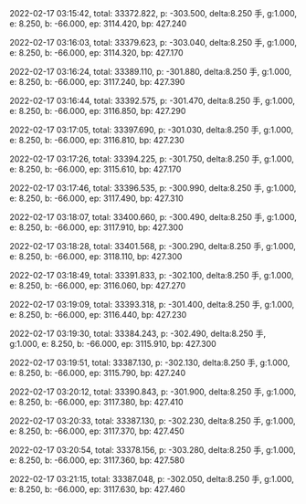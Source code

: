 2022-02-17 03:15:42, total: 33372.822, p: -303.500, delta:8.250 手, g:1.000, e: 8.250, b: -66.000, ep: 3114.420, bp: 427.240

2022-02-17 03:16:03, total: 33379.623, p: -303.040, delta:8.250 手, g:1.000, e: 8.250, b: -66.000, ep: 3114.320, bp: 427.170

2022-02-17 03:16:24, total: 33389.110, p: -301.880, delta:8.250 手, g:1.000, e: 8.250, b: -66.000, ep: 3117.240, bp: 427.390

2022-02-17 03:16:44, total: 33392.575, p: -301.470, delta:8.250 手, g:1.000, e: 8.250, b: -66.000, ep: 3116.850, bp: 427.290

2022-02-17 03:17:05, total: 33397.690, p: -301.030, delta:8.250 手, g:1.000, e: 8.250, b: -66.000, ep: 3116.810, bp: 427.230

2022-02-17 03:17:26, total: 33394.225, p: -301.750, delta:8.250 手, g:1.000, e: 8.250, b: -66.000, ep: 3115.610, bp: 427.170

2022-02-17 03:17:46, total: 33396.535, p: -300.990, delta:8.250 手, g:1.000, e: 8.250, b: -66.000, ep: 3117.490, bp: 427.310

2022-02-17 03:18:07, total: 33400.660, p: -300.490, delta:8.250 手, g:1.000, e: 8.250, b: -66.000, ep: 3117.910, bp: 427.300

2022-02-17 03:18:28, total: 33401.568, p: -300.290, delta:8.250 手, g:1.000, e: 8.250, b: -66.000, ep: 3118.110, bp: 427.300

2022-02-17 03:18:49, total: 33391.833, p: -302.100, delta:8.250 手, g:1.000, e: 8.250, b: -66.000, ep: 3116.060, bp: 427.270

2022-02-17 03:19:09, total: 33393.318, p: -301.400, delta:8.250 手, g:1.000, e: 8.250, b: -66.000, ep: 3116.440, bp: 427.230

2022-02-17 03:19:30, total: 33384.243, p: -302.490, delta:8.250 手, g:1.000, e: 8.250, b: -66.000, ep: 3115.910, bp: 427.300

2022-02-17 03:19:51, total: 33387.130, p: -302.130, delta:8.250 手, g:1.000, e: 8.250, b: -66.000, ep: 3115.790, bp: 427.240

2022-02-17 03:20:12, total: 33390.843, p: -301.900, delta:8.250 手, g:1.000, e: 8.250, b: -66.000, ep: 3117.380, bp: 427.410

2022-02-17 03:20:33, total: 33387.130, p: -302.230, delta:8.250 手, g:1.000, e: 8.250, b: -66.000, ep: 3117.370, bp: 427.450

2022-02-17 03:20:54, total: 33378.156, p: -303.280, delta:8.250 手, g:1.000, e: 8.250, b: -66.000, ep: 3117.360, bp: 427.580

2022-02-17 03:21:15, total: 33387.048, p: -302.050, delta:8.250 手, g:1.000, e: 8.250, b: -66.000, ep: 3117.630, bp: 427.460